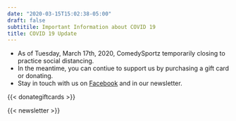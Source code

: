 ```yaml
---
date: "2020-03-15T15:02:38-05:00"
draft: false
subtitile: Important Information about COVID 19
title: COVID 19 Update
---
```

- As of Tuesday, March 17th, 2020, ComedySportz temporarily closing to practice social distancing.
- In the meantime, you can contiue to support us by purchasing a gift card or donating.
- Stay in touch with us on [Facebook](https://www.facebook.com/ComedySportzSanAntonio/) and in our newsletter.

{{< donategiftcards >}}

{{< newsletter >}}
